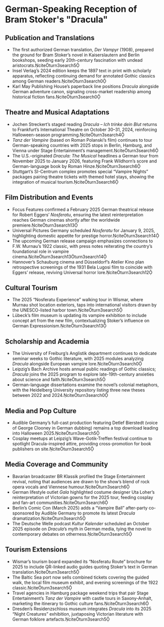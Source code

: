 # German-Speaking Reception of Bram Stoker's "Dracula"

## Publication and Translations
- The first authorized German translation, *Der Vampyr* (1908), prepared the ground for Bram Stoker’s novel in Kaiserslautern and Berlin bookshops, seeding early 20th-century fascination with undead aristocrats.citeturn3search5
- Insel Verlag’s 2024 edition keeps the 1897 text in print with scholarly apparatus, reflecting continuing demand for annotated Gothic classics among German readers.citeturn3search0
- Karl May Publishing House’s paperback line positions *Dracula* alongside German adventure canon, signaling cross-market readership among historical fiction fans.citeturn3search0

## Theatre and Musical Adaptations
- Jochen Streckert’s staged reading *Dracula – Ich trinke dein Blut* returns to Frankfurt’s International Theatre on October 30–31, 2024, reinforcing Halloween-season programming.citeturn3search4
- *Tanz der Vampire* (based on Roman Polanski’s film) continues to tour German-speaking countries with 2025 stops in Berlin, Hamburg, and Vienna under Stage Entertainment’s management.citeturn3search6
- The U.S.-originated *Dracula: The Musical* headlines a German tour from November 2025 to January 2026, featuring Frank Wildhorn’s score and German-language book by Roman Hinze.citeturn3search6
- Stuttgart’s SI-Centrum complex promotes special “Vampire Nights” packages pairing theatre tickets with themed hotel stays, showing the integration of musical tourism.citeturn3search6

## Film Distribution and Events
- Focus Features confirmed a February 2025 German theatrical release for Robert Eggers’ *Nosferatu*, ensuring the latest reinterpretation reaches German cinemas shortly after the worldwide premiere.citeturn3search13
- Universal Pictures Germany scheduled *Nosferatu* for January 9, 2025, highlighting domestic appetite for prestige horror.citeturn3search14
- The upcoming German release campaign emphasizes connections to F.W. Murnau’s 1922 classic, with press notes reiterating the country’s foundational role in vampire cinema.citeturn3search13turn3search14
- Hannover’s Schauburg cinema and Düsseldorf’s Atelier Kino plan retrospective screenings of the 1931 Bela Lugosi film to coincide with Eggers’ release, reviving Universal horror lore.citeturn3search12

## Cultural Tourism
- The 2025 “Nosferatu Experience” walking tour in Wismar, where Murnau shot location exteriors, taps into international visitors drawn by the UNESCO-listed harbor town.citeturn3search5
- Lübeck’s film museum is updating its vampire exhibition to include concept art from the new film, contextualizing Stoker’s influence on German Expressionism.citeturn3search13

## Scholarship and Academia
- The University of Freiburg’s Anglistik department continues to dedicate seminar weeks to Gothic literature, with 2025 modules analyzing *Dracula* alongside European vampire lore.citeturn3search0
- Leipzig’s Bach Archive hosts annual public readings of Gothic classics; *Dracula* joins the 2025 program to explore late-19th-century anxieties about science and faith.citeturn3search5
- German-language dissertations examine the novel’s colonial metaphors, with the Heidelberg University repository listing three new theses between 2022 and 2024.citeturn3search0

## Media and Pop Culture
- Audible Germany’s full-cast production featuring Detlef Bierstedt (voice of George Clooney in German dubbing) remains a top download leading into Halloween 2025.citeturn3search5
- Cosplay meetups at Leipzig’s Wave-Gotik-Treffen festival continue to spotlight Dracula-inspired attire, providing cross-promotion for book publishers on site.citeturn3search5

## Media Coverage and Community
- Bavarian broadcaster BR Klassik profiled the Stage Entertainment revival, noting that audiences are drawn to the show’s blend of rock opera vocals and Viennese humour.citeturn3search6
- German lifestyle outlet *Gala* highlighted costume designer Uta Loher’s reinterpretation of Victorian gowns for the 2025 tour, feeding cosplay and fan-art communities.citeturn3search6
- Berlin’s Comic Con (March 2025) adds a “Vampire Ball” after-party co-sponsored by Audible Germany to promote its latest *Dracula* dramatization.citeturn3search5
- The Deutsche Welle podcast *Kultur Kalender* scheduled an October 2025 episode on *Dracula*’s myth in German media, tying the novel to contemporary debates on otherness.citeturn3search5

## Tourism Extensions
- Wismar’s tourism board expanded its “Nosferatu Route” brochure for 2025 to include QR-linked audio guides quoting Stoker’s text in German translation.citeturn3search5
- The Baltic Sea port now sells combined tickets covering the guided walk, the local film museum exhibit, and evening screenings of the 1922 classic.citeturn3search5
- Travel agencies in Hamburg package weekend trips that pair Stage Entertainment’s *Tanz der Vampire* with castle tours in Saxony-Anhalt, marketing the itinerary to Gothic culture fans.citeturn3search6
- Dresden’s Residenzschloss museum integrates *Dracula* into its 2025 “Night Creatures” exhibition, juxtaposing Victorian literature with German folklore artefacts.citeturn3search5

